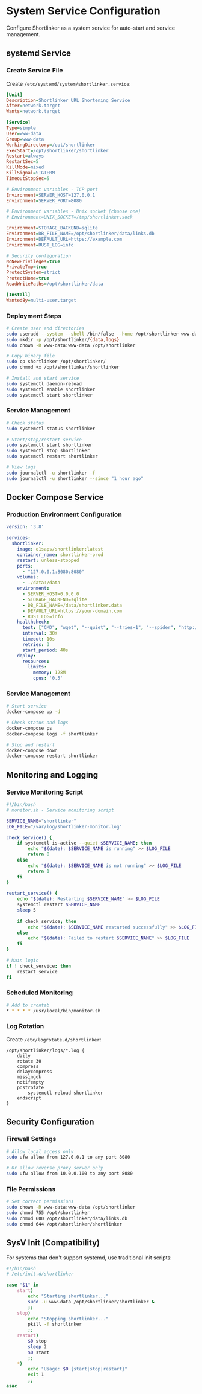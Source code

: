 # System Service Configuration

Configure Shortlinker as a system service for auto-start and service management.

## systemd Service

### Create Service File

Create `/etc/systemd/system/shortlinker.service`:

```ini
[Unit]
Description=Shortlinker URL Shortening Service
After=network.target
Wants=network.target

[Service]
Type=simple
User=www-data
Group=www-data
WorkingDirectory=/opt/shortlinker
ExecStart=/opt/shortlinker/shortlinker
Restart=always
RestartSec=5
KillMode=mixed
KillSignal=SIGTERM
TimeoutStopSec=5

# Environment variables - TCP port
Environment=SERVER_HOST=127.0.0.1
Environment=SERVER_PORT=8080

# Environment variables - Unix socket (choose one)
# Environment=UNIX_SOCKET=/tmp/shortlinker.sock

Environment=STORAGE_BACKEND=sqlite
Environment=DB_FILE_NAME=/opt/shortlinker/data/links.db
Environment=DEFAULT_URL=https://example.com
Environment=RUST_LOG=info

# Security configuration
NoNewPrivileges=true
PrivateTmp=true
ProtectSystem=strict
ProtectHome=true
ReadWritePaths=/opt/shortlinker/data

[Install]
WantedBy=multi-user.target
```

### Deployment Steps

```bash
# Create user and directories
sudo useradd --system --shell /bin/false --home /opt/shortlinker www-data
sudo mkdir -p /opt/shortlinker/{data,logs}
sudo chown -R www-data:www-data /opt/shortlinker

# Copy binary file
sudo cp shortlinker /opt/shortlinker/
sudo chmod +x /opt/shortlinker/shortlinker

# Install and start service
sudo systemctl daemon-reload
sudo systemctl enable shortlinker
sudo systemctl start shortlinker
```

### Service Management

```bash
# Check status
sudo systemctl status shortlinker

# Start/stop/restart service
sudo systemctl start shortlinker
sudo systemctl stop shortlinker
sudo systemctl restart shortlinker

# View logs
sudo journalctl -u shortlinker -f
sudo journalctl -u shortlinker --since "1 hour ago"
```

## Docker Compose Service

### Production Environment Configuration

```yaml
version: '3.8'

services:
  shortlinker:
    image: e1saps/shortlinker:latest
    container_name: shortlinker-prod
    restart: unless-stopped
    ports:
      - "127.0.0.1:8080:8080"
    volumes:
      - ./data:/data
    environment:
      - SERVER_HOST=0.0.0.0
      - STORAGE_BACKEND=sqlite
      - DB_FILE_NAME=/data/shortlinker.data
      - DEFAULT_URL=https://your-domain.com
      - RUST_LOG=info
    healthcheck:
      test: ["CMD", "wget", "--quiet", "--tries=1", "--spider", "http://localhost:8080/"]
      interval: 30s
      timeout: 10s
      retries: 3
      start_period: 40s
    deploy:
      resources:
        limits:
          memory: 128M
          cpus: '0.5'
```

### Service Management

```bash
# Start service
docker-compose up -d

# Check status and logs
docker-compose ps
docker-compose logs -f shortlinker

# Stop and restart
docker-compose down
docker-compose restart shortlinker
```

## Monitoring and Logging

### Service Monitoring Script

```bash
#!/bin/bash
# monitor.sh - Service monitoring script

SERVICE_NAME="shortlinker"
LOG_FILE="/var/log/shortlinker-monitor.log"

check_service() {
    if systemctl is-active --quiet $SERVICE_NAME; then
        echo "$(date): $SERVICE_NAME is running" >> $LOG_FILE
        return 0
    else
        echo "$(date): $SERVICE_NAME is not running" >> $LOG_FILE
        return 1
    fi
}

restart_service() {
    echo "$(date): Restarting $SERVICE_NAME" >> $LOG_FILE
    systemctl restart $SERVICE_NAME
    sleep 5
    
    if check_service; then
        echo "$(date): $SERVICE_NAME restarted successfully" >> $LOG_FILE
    else
        echo "$(date): Failed to restart $SERVICE_NAME" >> $LOG_FILE
    fi
}

# Main logic
if ! check_service; then
    restart_service
fi
```

### Scheduled Monitoring

```bash
# Add to crontab
* * * * * /usr/local/bin/monitor.sh
```

### Log Rotation

Create `/etc/logrotate.d/shortlinker`:

```
/opt/shortlinker/logs/*.log {
    daily
    rotate 30
    compress
    delaycompress
    missingok
    notifempty
    postrotate
        systemctl reload shortlinker
    endscript
}
```

## Security Configuration

### Firewall Settings

```bash
# Allow local access only
sudo ufw allow from 127.0.0.1 to any port 8080

# Or allow reverse proxy server only
sudo ufw allow from 10.0.0.100 to any port 8080
```

### File Permissions

```bash
# Set correct permissions
sudo chown -R www-data:www-data /opt/shortlinker
sudo chmod 755 /opt/shortlinker
sudo chmod 600 /opt/shortlinker/data/links.db
sudo chmod 644 /opt/shortlinker/shortlinker
```

## SysV Init (Compatibility)

For systems that don't support systemd, use traditional init scripts:

```bash
#!/bin/bash
# /etc/init.d/shortlinker

case "$1" in
    start)
        echo "Starting shortlinker..."
        sudo -u www-data /opt/shortlinker/shortlinker &
        ;;
    stop)
        echo "Stopping shortlinker..."
        pkill -f shortlinker
        ;;
    restart)
        $0 stop
        sleep 2
        $0 start
        ;;
    *)
        echo "Usage: $0 {start|stop|restart}"
        exit 1
        ;;
esac
```

